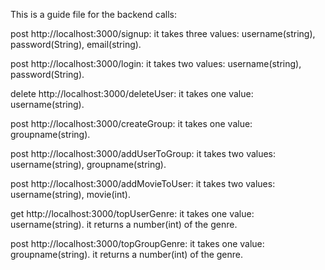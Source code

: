 This is a guide file for the backend calls:

post http://localhost:3000/signup:
it takes three values: username(string), password(String), email(string).

post http://localhost:3000/login:
it takes two values: username(string), password(String).

delete http://localhost:3000/deleteUser:
it takes one value: username(string).

post http://localhost:3000/createGroup:
it takes one value: groupname(string).

post http://localhost:3000/addUserToGroup:
it takes two values: username(string), groupname(string).

post http://localhost:3000/addMovieToUser:
it takes two values: username(string), movie(int).

get http://localhost:3000/topUserGenre:
it takes one value: username(string).
it returns a number(int) of the genre.

post http://localhost:3000/topGroupGenre:
it takes one value: groupname(string).
it returns a number(int) of the genre.
